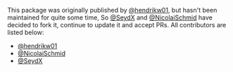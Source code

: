 This package was originally published by [@hendrikw01](https://github.com/hendrikw01), but hasn't been maintained for quite some time, So [@SeydX](https://github.com/SexdX) and [@NicolaiSchmid](https://github.com/NicolaiSchmid) have decided to fork it, continue to update it and accept PRs. All contributors are listed below:

- [@hendrikw01](https://github.com/hendrikw01)
- [@NicolaiSchmid](https://github.com/NicolaiSchmid)
- [@SeydX](https://github.com/SexdX)
